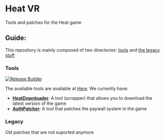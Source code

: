 # Heat VR
Tools and patches for the Heat game

## Guide:
This repository is mainly composed of two directories: [tools]() and [the legacy stuff]()

### Tools
[![Release Builder](https://github.com/OpenYiffGames/HeatGame/actions/workflows/release.yml/badge.svg)](https://github.com/OpenYiffGames/HeatGame/actions/workflows/release.yml)

The available tools are available at [Here](/Tools/). We currently have:
- [**HeatDownloader**](/Tools/HeatDownloader/): A tool (scrapper) that allows you to download the latest version of the game
- [**AuthPatcher**](/Tools/AuthPatcher/): A tool that patches the paywall system in the game

### Legacy
Old patches that are not suported anymore